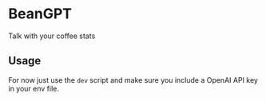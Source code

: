 # BeanGPT

Talk with your coffee stats

## Usage

For now just use the `dev` script and make sure you include a OpenAI API key in your env file.

